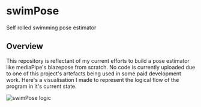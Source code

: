 # swimPose
Self rolled swimming pose estimator

## Overview
This repository is reflectant of my current efforts to build a pose estimator like mediaPipe's blazepose from scratch. No code is currently uploaded due to one of this project's artefacts being used in some paid development work. Here's a visualisation I made to represent the logical flow of the program in it's current state.

![swimPose logic](https://user-images.githubusercontent.com/117706300/202308492-3bceddaa-064d-4795-ac5f-0bd442852b4c.png)
